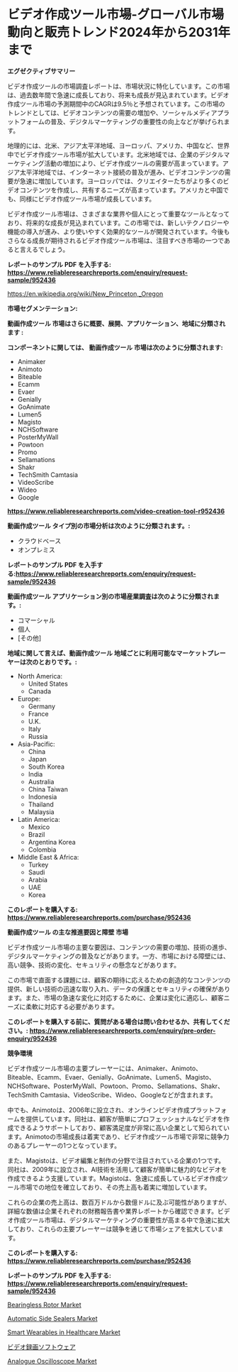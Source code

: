 <p><h1>ビデオ作成ツール市場-グローバル市場動向と販売トレンド2024年から2031年まで</h1></p><p><strong>エグゼクティブサマリー</strong></p>
<p><p>ビデオ作成ツールの市場調査レポートは、市場状況に特化しています。この市場は、過去数年間で急速に成長しており、将来も成長が見込まれています。ビデオ作成ツール市場の予測期間中のCAGRは9.5％と予想されています。この市場のトレンドとしては、ビデオコンテンツの需要の増加や、ソーシャルメディアプラットフォームの普及、デジタルマーケティングの重要性の向上などが挙げられます。</p><p>地理的には、北米、アジア太平洋地域、ヨーロッパ、アメリカ、中国など、世界中でビデオ作成ツール市場が拡大しています。北米地域では、企業のデジタルマーケティング活動の増加により、ビデオ作成ツールの需要が高まっています。アジア太平洋地域では、インターネット接続の普及が進み、ビデオコンテンツの需要が急速に増加しています。ヨーロッパでは、クリエイターたちがより多くのビデオコンテンツを作成し、共有するニーズが高まっています。アメリカと中国でも、同様にビデオ作成ツール市場が成長しています。</p><p>ビデオ作成ツール市場は、さまざまな業界や個人にとって重要なツールとなっており、将来的な成長が見込まれています。この市場では、新しいテクノロジーや機能の導入が進み、より使いやすく効果的なツールが開発されています。今後もさらなる成長が期待されるビデオ作成ツール市場は、注目すべき市場の一つであると言えるでしょう。</p></p>
<p><strong>レポートのサンプル PDF を入手する: <a href="https://www.reliableresearchreports.com/enquiry/request-sample/952436">https://www.reliableresearchreports.com/enquiry/request-sample/952436</a></strong></p>
<p><a href="https://en.wikipedia.org/wiki/New_Princeton,_Oregon">https://en.wikipedia.org/wiki/New_Princeton,_Oregon</a></p>
<p><strong>市場セグメンテーション:</strong></p>
<p><strong> 動画作成ツール 市場はさらに概要、展開、アプリケーション、地域に分類されます :</strong></p>
<p><strong>コンポーネントに関しては、 動画作成ツール 市場は次のように分類されます:</strong></p>
<p><ul><li>Animaker</li><li>Animoto</li><li>Biteable</li><li>Ecamm</li><li>Evaer</li><li>Genially</li><li>GoAnimate</li><li>Lumen5</li><li>Magisto</li><li>NCHSoftware</li><li>PosterMyWall</li><li>Powtoon</li><li>Promo</li><li>Sellamations</li><li>Shakr</li><li>TechSmith Camtasia</li><li>VideoScribe </li><li>Wideo</li><li>Google</li></ul></p>
<p><strong><a href="https://www.reliableresearchreports.com/video-creation-tool-r952436">https://www.reliableresearchreports.com/video-creation-tool-r952436</a></strong></p>
<p><strong> 動画作成ツール タイプ別の市場分析は次のように分類されます。:</strong></p>
<p><ul><li>クラウドベース</li><li>オンプレミス</li></ul></p>
<p><strong>レポートのサンプル PDF を入手する:<a href="https://www.reliableresearchreports.com/enquiry/request-sample/952436">https://www.reliableresearchreports.com/enquiry/request-sample/952436</a></strong></p>
<p><strong> 動画作成ツール アプリケーション別の市場産業調査は次のように分類されます。:</strong></p>
<p><ul><li>コマーシャル</li><li>個人</li><li>[その他]</li></ul></p>
<p><strong>地域に関して言えば、動画作成ツール 地域ごとに利用可能なマーケットプレーヤーは次のとおりです。:</strong></p>
<p><ul>
    <li>
        North America:
        <ul>
            <li>United States</li>
            <li>Canada</li>
        </ul>
    </li>
    <li>
        Europe:
        <ul>
            <li>Germany</li>
            <li>France</li>
            <li>U.K.</li>
            <li>Italy</li>
            <li>Russia</li>
        </ul>
    </li>
    <li>
        Asia-Pacific:
        <ul>
            <li>China</li>
            <li>Japan</li>
            <li>South Korea</li>
            <li>India</li>
            <li>Australia</li>
            <li>China Taiwan</li>
            <li>Indonesia</li>
            <li>Thailand</li>
            <li>Malaysia</li>
        </ul>
    </li>
    <li>
        Latin America:
        <ul>
            <li>Mexico</li>
            <li>Brazil</li>
            <li>Argentina Korea</li>
            <li>Colombia</li>
        </ul>
    </li>
    <li>
        Middle East & Africa:
        <ul>
            <li>Turkey</li>
            <li>Saudi</li>
            <li>Arabia</li>
            <li>UAE</li>
            <li>Korea</li>
        </ul>
    </li>
    </ul></p>
<p><strong>このレポートを購入する: <a href="https://www.reliableresearchreports.com/purchase/952436">https://www.reliableresearchreports.com/purchase/952436</a></strong></p>
<p><strong>動画作成ツール の主な推進要因と障壁 市場</strong></p>
<p><p>ビデオ作成ツール市場の主要な要因は、コンテンツの需要の増加、技術の進歩、デジタルマーケティングの普及などがあります。一方、市場における障壁には、高い競争、技術の変化、セキュリティの懸念などがあります。</p><p>この市場で直面する課題には、顧客の期待に応えるための創造的なコンテンツの提供、新しい技術の迅速な取り入れ、データの保護とセキュリティの確保があります。また、市場の急速な変化に対応するために、企業は変化に適応し、顧客ニーズに柔軟に対応する必要があります。</p></p>
<p><strong>このレポートを購入する前に、質問がある場合は問い合わせるか、共有してください。: <a href="https://www.reliableresearchreports.com/enquiry/pre-order-enquiry/952436">https://www.reliableresearchreports.com/enquiry/pre-order-enquiry/952436</a></strong></p>
<p><strong>競争環境</strong></p>
<p><p>ビデオ作成ツール市場の主要プレーヤーには、Animaker、Animoto、Biteable、Ecamm、Evaer、Genially、GoAnimate、Lumen5、Magisto、NCHSoftware、PosterMyWall、Powtoon、Promo、Sellamations、Shakr、TechSmith Camtasia、VideoScribe、Wideo、Googleなどが含まれます。</p><p>中でも、Animotoは、2006年に設立され、オンラインビデオ作成プラットフォームを提供しています。同社は、顧客が簡単にプロフェッショナルなビデオを作成できるようサポートしており、顧客満足度が非常に高い企業として知られています。Animotoの市場成長は着実であり、ビデオ作成ツール市場で非常に競争力のあるプレーヤーの1つとなっています。</p><p>また、Magistoは、ビデオ編集と制作の分野で注目されている企業の1つです。同社は、2009年に設立され、AI技術を活用して顧客が簡単に魅力的なビデオを作成できるよう支援しています。Magistoは、急速に成長しているビデオ作成ツール市場での地位を確立しており、その売上高も着実に増加しています。</p><p>これらの企業の売上高は、数百万ドルから数億ドルに及ぶ可能性がありますが、詳細な数値は企業それぞれの財務報告書や業界レポートから確認できます。ビデオ作成ツール市場は、デジタルマーケティングの重要性が高まる中で急速に拡大しており、これらの主要プレーヤーは競争を通じて市場シェアを拡大しています。</p></p>
<p><strong>このレポートを購入する: <a href="https://www.reliableresearchreports.com/purchase/952436">https://www.reliableresearchreports.com/purchase/952436</a></strong></p>
<p><strong>レポートのサンプル PDF を入手する: <a href="https://www.reliableresearchreports.com/enquiry/request-sample/952436">https://www.reliableresearchreports.com/enquiry/request-sample/952436</a></strong><strong></strong></p>
<p><p><a href="https://issuu.com/reportprime-2/docs/bearingless-rotor-market-size-2030.pptx">Bearingless Rotor Market</a></p><p><a href="https://github.com/widyafarer/Market-Research-Report-List-1/blob/main/automatic-side-sealers-market.md">Automatic Side Sealers Market</a></p><p><a href="https://www.linkedin.com/pulse/global-smart-wearables-healthcare-market-opportunities-forecast-stnyf">Smart Wearables in Healthcare Market</a></p><p><a href="https://github.com/roulaayoub-saad/Market-Research-Report-List-2/blob/main/328356145551.md">ビデオ録画ソフトウェア</a></p><p><a href="https://issuu.com/reportprime-2/docs/analogue-oscilloscope-market-size-2030.pptx">Analogue Oscilloscope Market</a></p></p>